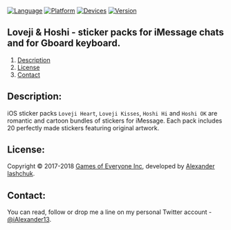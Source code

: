[![Language](https://img.shields.io/badge/Swift-4.0-orange.svg?style=flat)](#)
[![Platform](https://img.shields.io/badge/iOS-10.0-lightgray.svg?style=flat)](#)
[![Devices](https://img.shields.io/badge/Devices-iMessage_on_iPhone_and_iPad-green.svg?style=flat)](#)
[![Version](https://img.shields.io/badge/App_version-2.2-blue.svg?style=flat)](#)

## Loveji & Hoshi - sticker packs for iMessage chats and for Gboard keyboard.
1. [Description](#description)
3. [License](#license)
4. [Contact](#contact)

## <a name="description">Description:</a>

iOS sticker packs ```Loveji Heart```, ```Loveji Kisses```, ```Hoshi Hi``` and ```Hoshi OK``` are  romantic and cartoon bundles of stickers for iMessage.
Each pack includes 20 perfectly made stickers featuring original artwork.

## <a name="license">License:</a>
 
Copyright © 2017-2018 <a href="http://gamesofeveryone.com">Games of Everyone Inc</a>, developed by <a href="http://iashchuk.com">Alexander Iashchuk</a>.

## <a name="contact">Contact:</a>

You can read, follow or drop me a line on my personal Twitter account - [@iAlexander13](https://twitter.com/iAlexander13).
